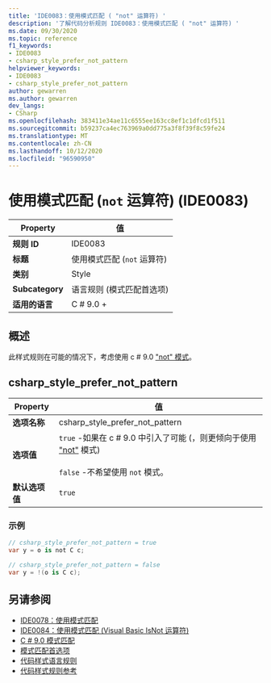 ```yaml
---
title: 'IDE0083：使用模式匹配 ( "not" 运算符) '
description: '了解代码分析规则 IDE0083：使用模式匹配 ( "not" 运算符) '
ms.date: 09/30/2020
ms.topic: reference
f1_keywords:
- IDE0083
- csharp_style_prefer_not_pattern
helpviewer_keywords:
- IDE0083
- csharp_style_prefer_not_pattern
author: gewarren
ms.author: gewarren
dev_langs:
- CSharp
ms.openlocfilehash: 383411e34ae11c6555ee163cc8ef1c1dfcd1f511
ms.sourcegitcommit: b59237ca4ec763969a0dd775a3f8f39f8c59fe24
ms.translationtype: MT
ms.contentlocale: zh-CN
ms.lasthandoff: 10/12/2020
ms.locfileid: "96590950"
---
```

# <a name="use-pattern-matching-not-operator-ide0083"></a>使用模式匹配 (`not` 运算符)  (IDE0083) 

|Property|值|
|-|-|
| **规则 ID** | IDE0083 |
| **标题** | 使用模式匹配 (`not` 运算符)  |
| **类别** | Style |
| **Subcategory** | 语言规则 (模式匹配首选项)  |
| **适用的语言** | C # 9.0 + |

## <a name="overview"></a>概述

此样式规则在可能的情况下，考虑使用 c # 9.0 ["not" 模式](../../../csharp/whats-new/csharp-9.md#pattern-matching-enhancements)。

## <a name="csharp_style_prefer_not_pattern"></a>csharp_style_prefer_not_pattern

|Property|值|
|-|-|
| **选项名称** | csharp_style_prefer_not_pattern |
| **选项值** | `true` -如果在 c # 9.0 中引入了可能 (，则更倾向于使用 ["not"](../../../csharp/whats-new/csharp-9.md#pattern-matching-enhancements) 模式) <br /><br />`false` -不希望使用 `not` 模式。 |
| **默认选项值** | `true` |

### <a name="example"></a>示例

```csharp
// csharp_style_prefer_not_pattern = true
var y = o is not C c;

// csharp_style_prefer_not_pattern = false
var y = !(o is C c);
```

## <a name="see-also"></a>另请参阅

- [IDE0078：使用模式匹配](ide0078.md)
- [IDE0084：使用模式匹配 (Visual Basic IsNot 运算符) ](ide0084.md)
- [C # 9.0 模式匹配](../../../csharp/whats-new/csharp-9.md#pattern-matching-enhancements)
- [模式匹配首选项](pattern-matching-preferences.md)
- [代码样式语言规则](language-rules.md)
- [代码样式规则参考](index.md)
